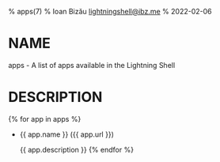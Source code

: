 % apps(7)
% Ioan Bizău <lightningshell@ibz.me>
% 2022-02-06

# NAME

apps - A list of apps available in the Lightning Shell

# DESCRIPTION

{% for app in apps %}
 * {{ app.name }} ({{ app.url }})

   {{ app.description }}
{% endfor %}
